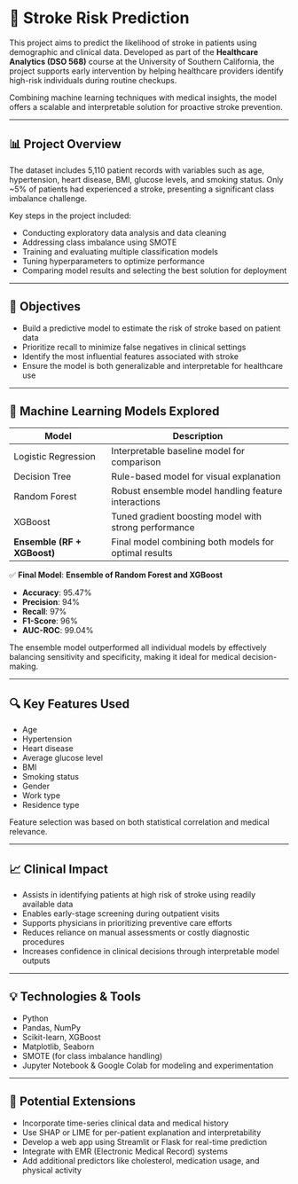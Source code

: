 # 🧠 Stroke Risk Prediction

This project aims to predict the likelihood of stroke in patients using demographic and clinical data. Developed as part of the **Healthcare Analytics (DSO 568)** course at the University of Southern California, the project supports early intervention by helping healthcare providers identify high-risk individuals during routine checkups.

Combining machine learning techniques with medical insights, the model offers a scalable and interpretable solution for proactive stroke prevention.

---

## 📊 Project Overview

The dataset includes 5,110 patient records with variables such as age, hypertension, heart disease, BMI, glucose levels, and smoking status. Only ~5% of patients had experienced a stroke, presenting a significant class imbalance challenge.

Key steps in the project included:

- Conducting exploratory data analysis and data cleaning  
- Addressing class imbalance using SMOTE  
- Training and evaluating multiple classification models  
- Tuning hyperparameters to optimize performance  
- Comparing model results and selecting the best solution for deployment  

---

## 🎯 Objectives

- Build a predictive model to estimate the risk of stroke based on patient data  
- Prioritize recall to minimize false negatives in clinical settings  
- Identify the most influential features associated with stroke  
- Ensure the model is both generalizable and interpretable for healthcare use  

---

## 🧠 Machine Learning Models Explored

| Model               | Description                                                |
|--------------------|------------------------------------------------------------|
| Logistic Regression | Interpretable baseline model for comparison               |
| Decision Tree       | Rule-based model for visual explanation                   |
| Random Forest       | Robust ensemble model handling feature interactions       |
| XGBoost             | Tuned gradient boosting model with strong performance     |
| **Ensemble (RF + XGBoost)** | Final model combining both models for optimal results        |

✅ **Final Model**: **Ensemble of Random Forest and XGBoost**  
- **Accuracy**: 95.47%  
- **Precision**: 94%  
- **Recall**: 97%  
- **F1-Score**: 96%  
- **AUC-ROC**: 99.04%  

The ensemble model outperformed all individual models by effectively balancing sensitivity and specificity, making it ideal for medical decision-making.

---

## 🔍 Key Features Used

- Age  
- Hypertension  
- Heart disease  
- Average glucose level  
- BMI  
- Smoking status  
- Gender  
- Work type  
- Residence type  

Feature selection was based on both statistical correlation and medical relevance.

---

## 📈 Clinical Impact

- Assists in identifying patients at high risk of stroke using readily available data  
- Enables early-stage screening during outpatient visits  
- Supports physicians in prioritizing preventive care efforts  
- Reduces reliance on manual assessments or costly diagnostic procedures  
- Increases confidence in clinical decisions through interpretable model outputs  

---

## 💡 Technologies & Tools

- Python  
- Pandas, NumPy  
- Scikit-learn, XGBoost  
- Matplotlib, Seaborn  
- SMOTE (for class imbalance handling)  
- Jupyter Notebook & Google Colab for modeling and experimentation  

---

## 🚀 Potential Extensions

- Incorporate time-series clinical data and medical history  
- Use SHAP or LIME for per-patient explanation and interpretability  
- Develop a web app using Streamlit or Flask for real-time prediction  
- Integrate with EMR (Electronic Medical Record) systems  
- Add additional predictors like cholesterol, medication usage, and physical activity

